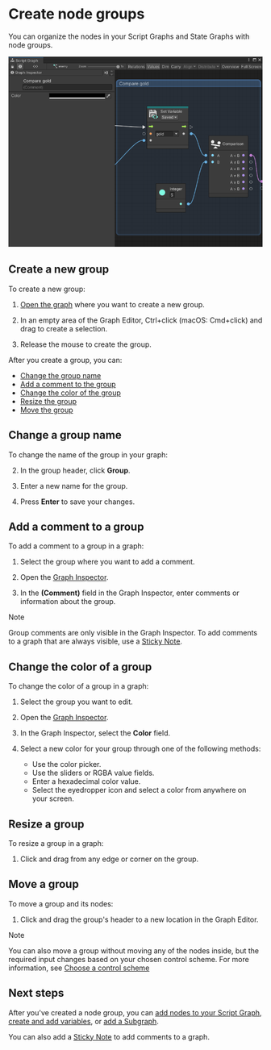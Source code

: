 # Create node groups

You can organize the nodes in your Script Graphs and State Graphs with node groups.

![An image of the Graph window. The Graph Inspector is open, and a group named "Compare gold" is selected. The group is set to the default black color, doesn't have a comment, and contains a Set Variable node that retrieves the value of the Gold Saved variable, a Comparison node, and an Integer node with a value of 5.](images/vs-groups.png)

## Create a new group

To create a new group:

1. [Open the graph](vs-open-graph-edit.md) where you want to create a new group.

1. In an empty area of the Graph Editor, Ctrl+click (macOS: Cmd+click) and drag to create a selection.

1. Release the mouse to create the group.

After you create a group, you can:

- [Change the group name](#change-a-group-name)
- [Add a comment to the group](#add-a-comment-to-a-group)
- [Change the color of the group](#change-the-color-of-a-group)
- [Resize the group](#resize-a-group)
- [Move the group](#move-a-group)

## Change a group name

To change the name of the group in your graph:

2. In the group header, click **Group**.

1. Enter a new name for the group.

1. Press **Enter** to save your changes.

## Add a comment to a group

To add a comment to a group in a graph:

1. Select the group where you want to add a comment.

1. Open the [Graph Inspector](vs-interface-overview.md#the-graph-inspector).

1. In the **(Comment)** field in the Graph Inspector, enter comments or information about the group.

> [!NOTE]
> Group comments are only visible in the Graph Inspector. To add comments to a graph that are always visible, use
> a [Sticky Note](vs-sticky-notes.md).

## Change the color of a group

To change the color of a group in a graph:

1. Select the group you want to edit.

1. Open the [Graph Inspector](vs-interface-overview.md#the-graph-inspector).

1. In the Graph Inspector, select the **Color** field.

1. Select a new color for your group through one of the following methods:

    - Use the color picker.
    - Use the sliders or RGBA value fields.
    - Enter a hexadecimal color value.
    - Select the eyedropper icon and select a color from anywhere on your screen.

## Resize a group

To resize a group in a graph:

1. Click and drag from any edge or corner on the group.

## Move a group

To move a group and its nodes:

1. Click and drag the group's header to a new location in the Graph Editor.

> [!NOTE]
> You can also move a group without moving any of the nodes inside, but the required input changes based on your chosen
> control scheme. For more information, see [Choose a control scheme](vs-control-schemes.md)

## Next steps

After you've created a node group, you
can [add nodes to your Script Graph](vs-add-node-to-graph.md), [create and add variables](vs-add-variable-graph.md),
or [add a Subgraph](vs-nesting-add-subgraph.md).

You can also add a [Sticky Note](vs-sticky-notes.md) to add comments to a graph.
